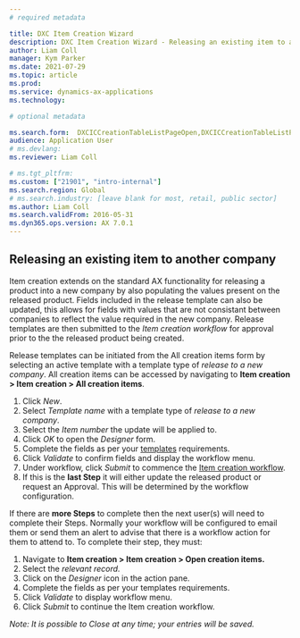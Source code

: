 ```yaml
---
# required metadata

title: DXC Item Creation Wizard
description: DXC Item Creation Wizard - Releasing an existing item to another company
author: Liam Coll
manager: Kym Parker
ms.date: 2021-07-29
ms.topic: article
ms.prod: 
ms.service: dynamics-ax-applications
ms.technology: 

# optional metadata

ms.search.form:  DXCICCreationTableListPageOpen,DXCICCreationTableListPageOpen
audience: Application User
# ms.devlang: 
ms.reviewer: Liam Coll

# ms.tgt_pltfrm: 
ms.custom: ["21901", "intro-internal"]
ms.search.region: Global
# ms.search.industry: [leave blank for most, retail, public sector]
ms.author: Liam Coll
ms.search.validFrom: 2016-05-31
ms.dyn365.ops.version: AX 7.0.1
---
```


## Releasing an existing item to another company

Item creation extends on the standard AX functionality for releasing a product into a new company by also populating the values present on the released product. Fields included in the release template can also be updated, this allows for fields with values that are not consistant between companies to reflect the value required in the new company. Release templates are then submitted to the *Item creation workflow* for approval prior to the the released product being created. 

Release templates can be initiated from the All creation items form by selecting an active template with a template type of *release to a new company*. All creation items can be accessed by navigating to **Item creation > Item creation > All creation items**.

1.	Click *New*.
2.	Select *Template name* with a template type of *release to a new company*.
3.	Select the *Item number* the update will be applied to.
3.	Click *OK* to open the *Designer* form.
4.	Complete the fields as per your [templates](Item-creation-templates) requirements.
5.	Click *Validate* to confirm fields and display the workflow menu.
6.	Under workflow, click *Submit* to commence the [Item creation workflow](Item-creation-workflows).       
7.	If this is the **last Step**  it will either update the released product or request an Approval. This will be determined by the workflow configuration.

If there are **more Steps**  to complete then the next user(s) will need to complete their Steps.  Normally your workflow will be configured to email them or send them an alert to advise that there is a workflow action for them to attend to.  To complete their step, they must: 

1.	Navigate to **Item creation > Item creation > Open creation items.** 
2.	Select the *relevant record.* 
3.	Click on the *Designer*  icon in the action pane. 
4.	Complete the fields as per your templates requirements.
5.	Click *Validate* to display workflow menu.
6.	Click *Submit* to continue the Item creation workflow.

*Note: It is possible to Close at any time; your entries will be saved.*
